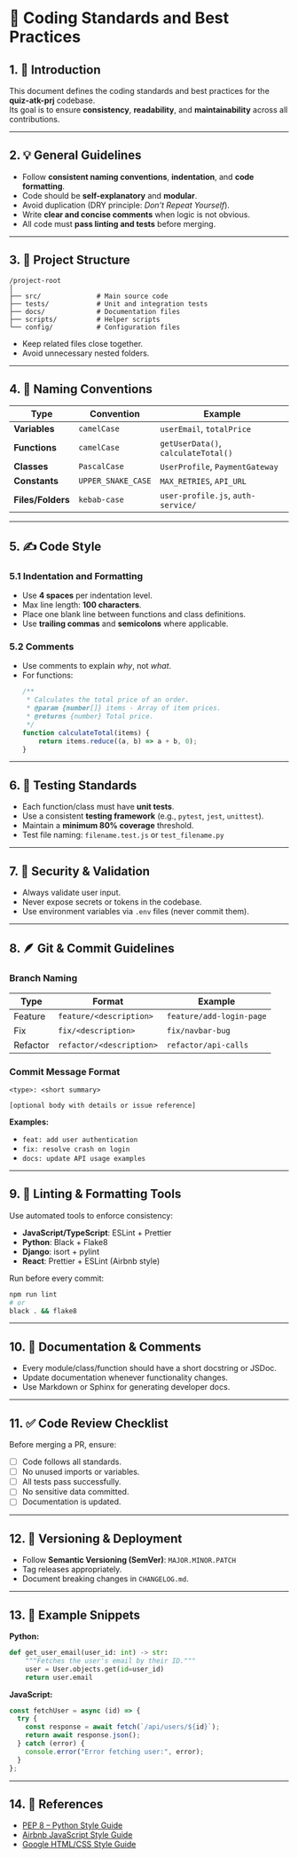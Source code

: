 # 🧩 Coding Standards and Best Practices

## 1. 📘 Introduction
This document defines the coding standards and best practices for the **quiz-atk-prj** codebase.  
Its goal is to ensure **consistency**, **readability**, and **maintainability** across all contributions.

---

## 2. 💡 General Guidelines
- Follow **consistent naming conventions**, **indentation**, and **code formatting**.
- Code should be **self-explanatory** and **modular**.
- Avoid duplication (DRY principle: *Don’t Repeat Yourself*).
- Write **clear and concise comments** when logic is not obvious.
- All code must **pass linting and tests** before merging.

---

## 3. 📁 Project Structure
```
/project-root
│
├── src/              # Main source code
├── tests/            # Unit and integration tests
├── docs/             # Documentation files
├── scripts/          # Helper scripts
└── config/           # Configuration files
```
- Keep related files close together.
- Avoid unnecessary nested folders.

---

## 4. 🧱 Naming Conventions
| Type | Convention | Example |
|------|-------------|----------|
| **Variables** | `camelCase` | `userEmail`, `totalPrice` |
| **Functions** | `camelCase` | `getUserData()`, `calculateTotal()` |
| **Classes** | `PascalCase` | `UserProfile`, `PaymentGateway` |
| **Constants** | `UPPER_SNAKE_CASE` | `MAX_RETRIES`, `API_URL` |
| **Files/Folders** | `kebab-case` | `user-profile.js`, `auth-service/` |

---

## 5. ✍️ Code Style

### 5.1 Indentation and Formatting
- Use **4 spaces** per indentation level.
- Max line length: **100 characters**.
- Place one blank line between functions and class definitions.
- Use **trailing commas** and **semicolons** where applicable.

### 5.2 Comments
- Use comments to explain *why*, not *what*.
- For functions:
  ```js
  /**
   * Calculates the total price of an order.
   * @param {number[]} items - Array of item prices.
   * @returns {number} Total price.
   */
  function calculateTotal(items) {
      return items.reduce((a, b) => a + b, 0);
  }
  ```

---

## 6. 🧪 Testing Standards
- Each function/class must have **unit tests**.
- Use a consistent **testing framework** (e.g., `pytest`, `jest`, `unittest`).
- Maintain a **minimum 80% coverage** threshold.
- Test file naming: `filename.test.js` or `test_filename.py`

---

## 7. 🔐 Security & Validation
- Always validate user input.
- Never expose secrets or tokens in the codebase.
- Use environment variables via `.env` files (never commit them).

---

## 8. 🪶 Git & Commit Guidelines

### Branch Naming
| Type | Format | Example |
|------|---------|----------|
| Feature | `feature/<description>` | `feature/add-login-page` |
| Fix | `fix/<description>` | `fix/navbar-bug` |
| Refactor | `refactor/<description>` | `refactor/api-calls` |

### Commit Message Format
```
<type>: <short summary>

[optional body with details or issue reference]
```
**Examples:**
- `feat: add user authentication`
- `fix: resolve crash on login`
- `docs: update API usage examples`

---

## 9. 🧰 Linting & Formatting Tools
Use automated tools to enforce consistency:
- **JavaScript/TypeScript**: ESLint + Prettier  
- **Python**: Black + Flake8  
- **Django**: isort + pylint  
- **React**: Prettier + ESLint (Airbnb style)  

Run before every commit:
```bash
npm run lint
# or
black . && flake8
```

---

## 10. 🧾 Documentation & Comments
- Every module/class/function should have a short docstring or JSDoc.
- Update documentation whenever functionality changes.
- Use Markdown or Sphinx for generating developer docs.

---

## 11. ✅ Code Review Checklist
Before merging a PR, ensure:
- [ ] Code follows all standards.
- [ ] No unused imports or variables.
- [ ] All tests pass successfully.
- [ ] No sensitive data committed.
- [ ] Documentation is updated.

---

## 12. 👥 Versioning & Deployment
- Follow **Semantic Versioning (SemVer)**: `MAJOR.MINOR.PATCH`
- Tag releases appropriately.
- Document breaking changes in `CHANGELOG.md`.

---

## 13. 🧩 Example Snippets

**Python:**
```python
def get_user_email(user_id: int) -> str:
    """Fetches the user's email by their ID."""
    user = User.objects.get(id=user_id)
    return user.email
```

**JavaScript:**
```js
const fetchUser = async (id) => {
  try {
    const response = await fetch(`/api/users/${id}`);
    return await response.json();
  } catch (error) {
    console.error("Error fetching user:", error);
  }
};
```

---

## 14. 📜 References
- [PEP 8 – Python Style Guide](https://peps.python.org/pep-0008/)
- [Airbnb JavaScript Style Guide](https://github.com/airbnb/javascript)
- [Google HTML/CSS Style Guide](https://google.github.io/styleguide/htmlcssguide.html)
